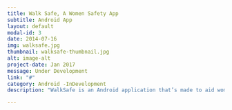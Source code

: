 ```yaml
---
title: Walk Safe, A Women Safety App
subtitle: Android App
layout: default
modal-id: 3
date: 2014-07-16
img: walksafe.jpg
thumbnail: walksafe-thumbnail.jpg
alt: image-alt
project-date: Jan 2017
message: Under Development
link: "#"
category: Android -InDevelopment
description: "WalkSafe is an Android application that’s made to aid women safety. The idea for developing WalkSafe comes from the “Black Box” of an aeroplane, which keeps track of all the data related to aeroplane and its functioning. WalkSafe will maintain a record of user’s location, visual data and reports it to their respective Guardian and the Police."

---
```

